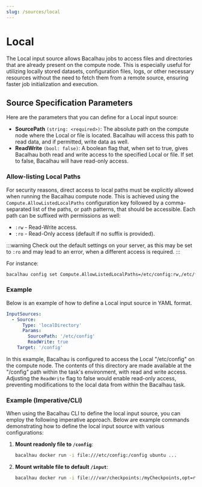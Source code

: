 ```yaml
---
slug: /sources/local
---
```


# Local

The Local input source allows Bacalhau jobs to access files and directories that are already present on the compute node. This is especially useful for utilizing locally stored datasets, configuration files, logs, or other necessary resources without the need to fetch them from a remote source, ensuring faster job initialization and execution.

## Source Specification Parameters

Here are the parameters that you can define for a Local input source:

- **SourcePath** `(string: <required>)`: The absolute path on the compute node where the Local or file is located. Bacalhau will access this path to read data, and if permitted, write data as well.
- **ReadWrite** `(bool: false)`: A boolean flag that, when set to true, gives Bacalhau both read and write access to the specified Local or file. If set to false, Bacalhau will have read-only access.

### Allow-listing Local Paths

For security reasons, direct access to local paths must be explicitly allowed when running the Bacalhau compute node. This is achieved using the `Compute.AllowListedLocalPaths` configuration key followed by a comma-separated list of the paths, or path patterns, that should be accessible. Each path can be suffixed with permissions as well:

- `:rw` - Read-Write access.
- `:ro` - Read-Only access (default if no suffix is provided).

:::warning
Check out the default settings on your server, as this may be set to `:ro` and may lead to an error, when a different access is required.
:::

For instance:

```bash
bacalhau config set Compute.AllowListedLocalPaths=/etc/config:rw,/etc/*.conf:ro
```

### Example

Below is an example of how to define a Local input source in YAML format.

```yaml
InputSources:
  - Source:
      Type: 'localDirectory'
      Params:
        SourcePath: '/etc/config'
        ReadWrite: true
    Target: '/config'
```

In this example, Bacalhau is configured to access the Local "/etc/config" on the compute node. The contents of this directory are made available at the "/config" path within the task's environment, with read and write access. Adjusting the `ReadWrite` flag to false would enable read-only access, preventing modifications to the local data from within the Bacalhau task.

### Example (Imperative/CLI)

When using the Bacalhau CLI to define the local input source, you can employ the following imperative approach. Below are example commands demonstrating how to define the local input source with various configurations:

1.  **Mount readonly file to `/config`**:

    ```bash
    bacalhau docker run -i file:///etc/config:/config ubuntu ...
    ```

2.  **Mount writable file to default `/input`**:

    ```bash
    bacalhau docker run -i file:///var/checkpoints:/myCheckpoints,opt=rw=true ubuntu ...
    ```
